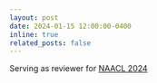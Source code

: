 ```yaml
---
layout: post
date: 2024-01-15 12:00:00-0400
inline: true
related_posts: false
---
```


Serving as reviewer for [NAACL 2024](https://2024.naacl.org/)

